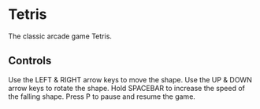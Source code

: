 # Tetris

The classic arcade game Tetris. 

## Controls

Use the LEFT & RIGHT arrow keys to move the shape.
Use the UP & DOWN arrow keys to rotate the shape.
Hold SPACEBAR to increase the speed of the falling shape.
Press P to pause and resume the game. 
